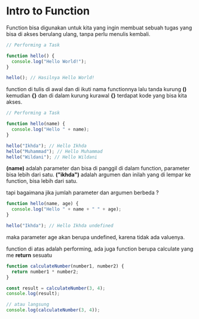 # Intro to Function

Function bisa digunakan untuk kita yang ingin membuat sebuah tugas yang bisa di akses berulang ulang, tanpa perlu menulis kembali.

```javascript
// Performing a Task

function hello() {
  console.log("Hello World!");
}

hello(); // Hasilnya Hello World!
```

function di tulis di awal dan di ikuti nama functionnya lalu tanda kurung **()** kemudian **{}** dan di dalam kurung kurawal **{}** terdapat kode yang bisa kita akses.

```javascript
// Performing a Task

function hello(name) {
  console.log("Hello " + name);
}

hello("Ikhda"); // Hello Ikhda
hello("Muhammad"); // Hello Muhammad
hello("Wildani"); // Hello Wildani
```

**(name)** adalah parameter dan bisa di panggil di dalam function, parameter bisa lebih dari satu.
**("ikhda")** adalah argumen dan inilah yang di lempar ke function, bisa lebih dari satu.

tapi bagaimana jika jumlah parameter dan argumen berbeda ?

```javascript
function hello(name, age) {
  console.log("Hello " + name + " " + age);
}

hello("Ikhda"); // Hello Ikhda undefined
```

maka parameter age akan berupa undefined, karena tidak ada valuenya.

function di atas adalah performing, ada juga function berupa calculate yang me **return** sesuatu

```javascript
function calculateNumber(number1, number2) {
  return number1 * number2;
}

const result = calculateNumber(3, 4);
console.log(result);

// atau langsung
console.log(calculateNumber(3, 4));
```
